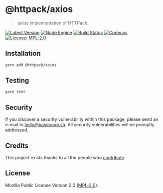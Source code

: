 # @httpack/axios

> axios Implementation of HTTPack.

[![Latest Version](https://badgen.now.sh/npm/v/@httpack/axios)](https://www.npmjs.com/package/@httpack/axios)
[![Node Engine](https://badgen.now.sh/npm/node/@httpack/axios)](https://www.npmjs.com/package/@httpack/axios)
[![Build Status](https://badgen.now.sh/circleci/github/httpack/axios)](https://circleci.com/gh/httpack/axios)
[![Codecov](https://badgen.now.sh/codecov/c/github/httpack/axios)](https://codecov.io/gh/httpack/axios)
[![License: MPL-2.0](https://badgen.now.sh/badge/license/MPL-2.0/green)](https://mozilla.org/MPL/2.0/)

## Installation

```bash
yarn add @httpack/axios
```

## Testing

```bash
yarn test
```

## Security

If you discover a security vulnerability within this package, please send an e-mail to hello@basecode.sh. All security vulnerabilities will be promptly addressed.

## Credits

This project exists thanks to all the people who [contribute](../../contributors).

## License

Mozilla Public License Version 2.0 ([MPL-2.0](./LICENSE)).
